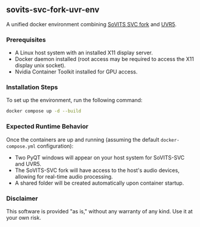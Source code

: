 ## sovits-svc-fork-uvr-env

A unified docker environment combining [SoVITS SVC fork](https://github.com/voicepaw/so-vits-svc-fork) and [UVR5](https://github.com/Anjok07/ultimatevocalremovergui).


### Prerequisites

- A Linux host system with an installed X11 display server.
- Docker daemon installed (root access may be required to access the X11 display unix socket).
- Nvidia Container Toolkit installed for GPU access.


### Installation Steps

To set up the environment, run the following command:

```bash
docker compose up -d --build
```


### Expected Runtime Behavior

Once the containers are up and running (assuming the default `docker-compose.yml` configuration):

- Two PyQT windows will appear on your host system for SoVITS-SVC and UVR5.
- The SoVITS-SVC fork will have access to the host's audio devices, allowing for real-time audio processing.
- A shared folder will be created automatically upon container startup.


### Disclaimer

This software is provided "as is," without any warranty of any kind. Use it at your own risk.

